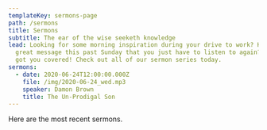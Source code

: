 ```yaml
---
templateKey: sermons-page
path: /sermons
title: Sermons
subtitle: The ear of the wise seeketh knowledge
lead: Looking for some morning inspiration during your drive to work? Heard a
  great message this past Sunday that you just have to listen to again? We've
  got you covered! Check out all of our sermon series today.
sermons:
  - date: 2020-06-24T12:00:00.000Z
    file: /img/2020-06-24_wed.mp3
    speaker: Damon Brown
    title: The Un-Prodigal Son
---
```


Here are the most recent sermons.
